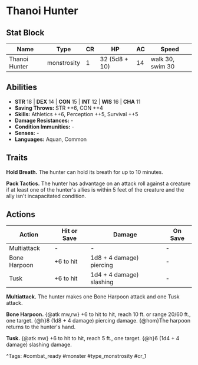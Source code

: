 # Thanoi Hunter

## Stat Block

| Name | Type | CR | HP | AC | Speed |
|------|------|----|----|----|-------|
| Thanoi Hunter | monstrosity | 1 | 32 (5d8 + 10) | 14 | walk 30, swim 30 |

## Abilities

- **STR** 18 | **DEX** 14 | **CON** 15 | **INT** 12 | **WIS** 16 | **CHA** 11
- **Saving Throws:** STR ++6, CON ++4  
- **Skills:** Athletics ++6, Perception ++5, Survival ++5  
- **Damage Resistances:** -  
- **Condition Immunities:** -  
- **Senses:** -  
- **Languages:** Aquan, Common

## Traits

**Hold Breath.** The hunter can hold its breath for up to 10 minutes.

**Pack Tactics.** The hunter has advantage on an attack roll against a creature if at least one of the hunter's allies is within 5 feet of the creature and the ally isn't incapacitated condition.


## Actions

| Action | Hit or Save | Damage | On Save |
|--------|--------------|--------|----------|
| Multiattack | - | - | - |
| Bone Harpoon | +6 to hit | 1d8 + 4 damage) piercing | - |
| Tusk | +6 to hit | 1d4 + 4 damage) slashing | - |

**Multiattack.** The hunter makes one Bone Harpoon attack and one Tusk attack.

**Bone Harpoon.** {@atk mw,rw} +6 to hit to hit, reach 10 ft. or range 20/60 ft., one target. {@h}8 (1d8 + 4 damage) piercing damage. {@hom}The harpoon returns to the hunter's hand.

**Tusk.** {@atk mw} +6 to hit to hit, reach 5 ft., one target. {@h}6 (1d4 + 4 damage) slashing damage.


^Tags: #combat_ready #monster #type_monstrosity #cr_1